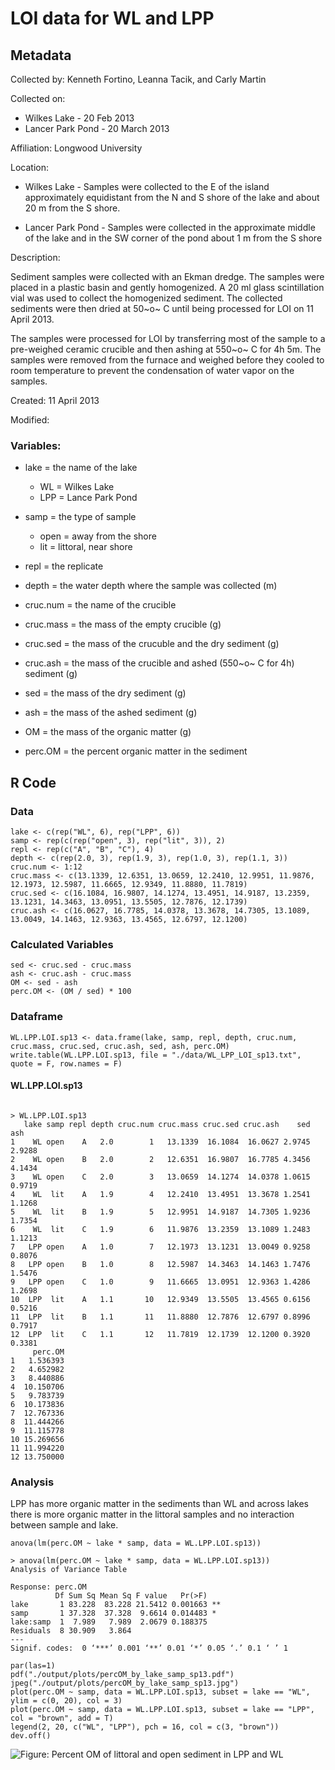 # LOI data for WL and LPP 

## Metadata

Collected by: Kenneth Fortino, Leanna Tacik, and Carly Martin

Collected on: 

* Wilkes Lake - 20 Feb 2013
* Lancer Park Pond - 20 March 2013

Affiliation: Longwood University

Location: 

* Wilkes Lake - Samples were collected to the E of the island approximately equidistant from the N and S shore of the lake and about 20 m from the S shore.

* Lancer Park Pond - Samples were collected in the approximate middle of the lake and in the SW corner of the pond about 1 m from the S shore

Description: 

Sediment samples were collected with an Ekman dredge. The samples were placed in a plastic basin and gently homogenized.  A 20 ml glass scintillation vial was used to collect the homogenized sediment.  The collected sediments were then dried at 50~o~ C until being processed for LOI on 11 April 2013.

The samples were processed for LOI by transferring most of the sample to a pre-weighed ceramic crucible and then ashing at 550~o~ C for 4h 5m.  The samples were removed from the furnace and weighed before they cooled to room temperature to prevent the condensation of water vapor on the samples.

Created: 11 April 2013

Modified:

### Variables:

* lake = the name of the lake
    * WL = Wilkes Lake
    * LPP = Lance Park Pond

* samp = the type of sample
    * open = away from the shore
    * lit = littoral, near shore

* repl = the replicate

* depth = the water depth where the sample was collected (m)

* cruc.num = the name of the crucible

* cruc.mass = the mass of the empty crucible (g)

* cruc.sed = the mass of the crucuble and the dry sediment (g)

* cruc.ash = the mass of the crucible and ashed (550~o~ C for 4h) sediment (g)

* sed = the mass of the dry sediment (g)

* ash = the mass of the ashed sediment (g)

* OM = the mass of the organic matter (g)

* perc.OM = the percent organic matter in the sediment

## R Code

### Data

    lake <- c(rep("WL", 6), rep("LPP", 6))
    samp <- rep(c(rep("open", 3), rep("lit", 3)), 2)
    repl <- rep(c("A", "B", "C"), 4)
    depth <- c(rep(2.0, 3), rep(1.9, 3), rep(1.0, 3), rep(1.1, 3))
    cruc.num <- 1:12
    cruc.mass <- c(13.1339, 12.6351, 13.0659, 12.2410, 12.9951, 11.9876, 12.1973, 12.5987, 11.6665, 12.9349, 11.8880, 11.7819)
    cruc.sed <- c(16.1084, 16.9807, 14.1274, 13.4951, 14.9187, 13.2359, 13.1231, 14.3463, 13.0951, 13.5505, 12.7876, 12.1739)
    cruc.ash <- c(16.0627, 16.7785, 14.0378, 13.3678, 14.7305, 13.1089, 13.0049, 14.1463, 12.9363, 13.4565, 12.6797, 12.1200)

### Calculated Variables

    sed <- cruc.sed - cruc.mass
    ash <- cruc.ash - cruc.mass
    OM <- sed - ash
    perc.OM <- (OM / sed) * 100
    
### Dataframe

    WL.LPP.LOI.sp13 <- data.frame(lake, samp, repl, depth, cruc.num, cruc.mass, cruc.sed, cruc.ash, sed, ash, perc.OM)
    write.table(WL.LPP.LOI.sp13, file = "./data/WL_LPP_LOI_sp13.txt", quote = F, row.names = F)

#### WL.LPP.LOI.sp13

~~~~~~~~~~~~~~~~~

> WL.LPP.LOI.sp13
   lake samp repl depth cruc.num cruc.mass cruc.sed cruc.ash    sed    ash
1    WL open    A   2.0        1   13.1339  16.1084  16.0627 2.9745 2.9288
2    WL open    B   2.0        2   12.6351  16.9807  16.7785 4.3456 4.1434
3    WL open    C   2.0        3   13.0659  14.1274  14.0378 1.0615 0.9719
4    WL  lit    A   1.9        4   12.2410  13.4951  13.3678 1.2541 1.1268
5    WL  lit    B   1.9        5   12.9951  14.9187  14.7305 1.9236 1.7354
6    WL  lit    C   1.9        6   11.9876  13.2359  13.1089 1.2483 1.1213
7   LPP open    A   1.0        7   12.1973  13.1231  13.0049 0.9258 0.8076
8   LPP open    B   1.0        8   12.5987  14.3463  14.1463 1.7476 1.5476
9   LPP open    C   1.0        9   11.6665  13.0951  12.9363 1.4286 1.2698
10  LPP  lit    A   1.1       10   12.9349  13.5505  13.4565 0.6156 0.5216
11  LPP  lit    B   1.1       11   11.8880  12.7876  12.6797 0.8996 0.7917
12  LPP  lit    C   1.1       12   11.7819  12.1739  12.1200 0.3920 0.3381
     perc.OM
1   1.536393
2   4.652982
3   8.440886
4  10.150706
5   9.783739
6  10.173836
7  12.767336
8  11.444266
9  11.115778
10 15.269656
11 11.994220
12 13.750000

~~~~~~~~~~~~~~~~~~~
### Analysis

LPP has more organic matter in the sediments than WL and across lakes there is more organic matter in the littoral samples and no interaction between sample and lake.

~~~~~~~~~~~~~
anova(lm(perc.OM ~ lake * samp, data = WL.LPP.LOI.sp13))

> anova(lm(perc.OM ~ lake * samp, data = WL.LPP.LOI.sp13))
Analysis of Variance Table

Response: perc.OM
          Df Sum Sq Mean Sq F value   Pr(>F)   
lake       1 83.228  83.228 21.5412 0.001663 **
samp       1 37.328  37.328  9.6614 0.014483 * 
lake:samp  1  7.989   7.989  2.0679 0.188375   
Residuals  8 30.909   3.864                    
---
Signif. codes:  0 ‘***’ 0.001 ‘**’ 0.01 ‘*’ 0.05 ‘.’ 0.1 ‘ ’ 1 

par(las=1)
pdf("./output/plots/percOM_by_lake_samp_sp13.pdf")
jpeg("./output/plots/percOM_by_lake_samp_sp13.jpg")
plot(perc.OM ~ samp, data = WL.LPP.LOI.sp13, subset = lake == "WL", ylim = c(0, 20), col = 3)
plot(perc.OM ~ samp, data = WL.LPP.LOI.sp13, subset = lake == "LPP", col = "brown", add = T)
legend(2, 20, c("WL", "LPP"), pch = 16, col = c(3, "brown"))
dev.off()

~~~~~~~~~~~~~~~~~~

![Figure: Percent OM of littoral and open sediment in LPP and WL](../plots/percOM_by_lake_samp_sp13.jpg)


